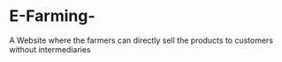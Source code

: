 # E-Farming-
A  Website where the farmers can directly sell the products to customers without intermediaries
